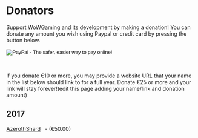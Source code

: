 # Donators

Support <a href="./wowgaming">WoWGaming</a> and its development by making a donation! You can donate any amount you wish using Paypal or credit card by pressing the button below.

<form action="https://www.paypal.com/cgi-bin/webscr" method="post" target="_top">
    <input type="hidden" name="cmd" value="_s-xclick">
    <input type="hidden" name="hosted_button_id" value="G3F7FV2WTKMVE">
    <input type="image" src="https://www.paypalobjects.com/en_US/i/btn/btn_donate_LG.gif" border="0" name="submit" alt="PayPal - The safer, easier way to pay online!">
    <img alt="" border="0" src="https://www.paypalobjects.com/it_IT/i/scr/pixel.gif" width="1" height="1">
</form>


&nbsp;

If you donate €10 or more, you may provide a website URL that your name in the list below should link to for a full year. Donate €25 or more and your link will stay forever!(edit this page adding your name/link and donation amount)
<h2><strong>2017</strong></h2>

[AzerothShard](https://www.azerothshard.org)   - (€50.00)

&nbsp;

&nbsp;